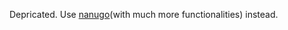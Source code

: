 Depricated. Use [nanugo](https://github.com/lewisleedev/nanugo)(with much more functionalities) instead.
